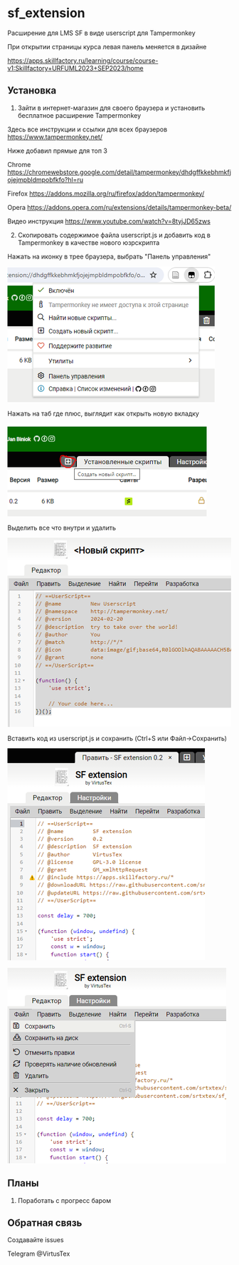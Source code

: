 # sf_extension
Расширение для LMS SF в виде userscript для Tampermonkey

При открытии страницы курса левая панель меняется в дизайне

https://apps.skillfactory.ru/learning/course/course-v1:Skillfactory+URFUML2023+SEP2023/home

## Установка
1. Зайти в интернет-магазин для своего браузера и установить бесплатное расширение Tampermonkey

Здесь все инструкции и ссылки для всех браузеров
https://www.tampermonkey.net/

Ниже добавил прямые для топ 3

Chrome
https://chromewebstore.google.com/detail/tampermonkey/dhdgffkkebhmkfjojejmpbldmpobfkfo?hl=ru

Firefox
https://addons.mozilla.org/ru/firefox/addon/tampermonkey/

Opera
https://addons.opera.com/ru/extensions/details/tampermonkey-beta/

Видео инструкция
https://www.youtube.com/watch?v=8tyjJD65zws


2. Скопировать содержимое файла userscript.js и добавить код в Tampermonkey в качестве нового юзрскрипта

Нажать на иконку в трее браузера, выбрать "Панель управления"

![Screenshot 1](https://github.com/srtxtex/sf_extension/blob/main/images/1.png)

Нажать на таб где плюс, выглядит как открыть новую вкладку

![Screenshot 2](https://github.com/srtxtex/sf_extension/blob/main/images/2.png)

Выделить все что внутри и удалить

![Screenshot 3](https://github.com/srtxtex/sf_extension/blob/main/images/3.png)

Вставить код из userscript.js и сохранить (Ctrl+S или Файл->Сохранить)

![Screenshot 4](https://github.com/srtxtex/sf_extension/blob/main/images/4.png)

![Screenshot 5](https://github.com/srtxtex/sf_extension/blob/main/images/5.png)

## Планы
1. Поработать с прогресс баром

## Обратная связь
Создавайте issues

Telegram @VirtusTex